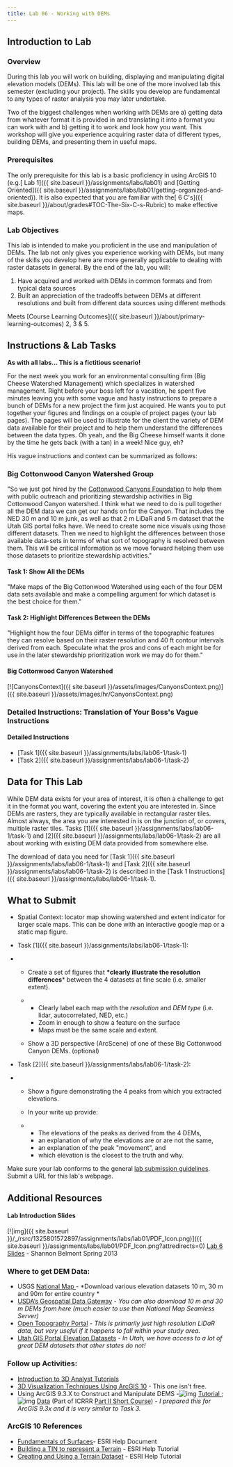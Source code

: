 ```yaml
---
title: Lab 06 - Working with DEMs
---
```


## Introduction to Lab

### Overview

During this lab you will work on building, displaying and manipulating digital elevation models (DEMs).  This lab will be one of the more involved lab this semester (excluding your project). The skills you develop are fundamental to any types of raster analysis you may later undertake. 

Two of the biggest challenges when working with DEMs are a) getting data from whatever format it is provided in and translating it into a format you can work with and b) getting it to work and look how you want. This workshop will give you experience acquiring raster data of different types, building DEMs, and presenting them in useful maps.

### Prerequisites

The only prerequisite for this lab is a basic proficiency in using ArcGIS 10 (e.g.[ Lab 1]({{ site.baseurl }}/assignments/labs/lab01) and [Getting Oriented]({{ site.baseurl }}/assignments/labs/lab01/getting-organized-and-oriented)). It is also expected that you are familiar with the[ 6 C's]({{ site.baseurl }}/about/grades#TOC-The-Six-C-s-Rubric) to make effective maps.

### Lab Objectives

This lab is intended to make you proficient in the use and manipulation of DEMs. The lab not only gives you experience working with DEMs, but many of the skills you develop here are more generally applicable to dealing with raster datasets in general. By the end of the lab, you will:

1. Have acquired and worked with DEMs in common formats and from typical data sources
2. Built an appreciation of the tradeoffs between DEMs at different resolutions and built from different data sources using different methods

Meets [Course Learning Outcomes]({{ site.baseurl }}/about/primary-learning-outcomes) 2, 3 & 5. 

## Instructions & Lab Tasks

**As with all labs... This is a fictitious scenario!**

For the next week you work for an environmental consulting firm (Big Cheese Watershed Management) which specializes in watershed management. Right before your boss left for a vacation, he spent five minutes leaving you with some vague and hasty instructions to prepare a bunch of DEMs for a new project the firm just acquired. He wants you to put together your figures and findings on a couple of project pages (your lab pages).  The pages will be used to  illustrate for the client the variety of DEM data available for their project and to help them understand the differences between the data types. Oh yeah, and the Big Cheese himself wants it done by the time he gets back (with a tan) in a week! Nice guy, eh?

His vague instructions and context can be summarized as follows:

### Big Cottonwood Canyon Watershed Group 

"So we just got hired by the [Cottonwood Canyons Foundation](http://www.cottonwoodcanyons.org/) to help them with public outreach and prioritizing stewardship activities in Big Cottonwood Canyon watershed. I think what we need to do is pull together all the DEM data we can get our hands on for the Canyon. That includes the NED 30 m and 10 m junk, as well as that 2 m LiDaR and 5 m dataset that the Utah GIS portal folks have. We need to create some nice visuals using those different datasets. Then we need to highlight the differences between those available data-sets in terms of what sort of topography is resolved between them. This will be critical information as we move forward helping them use those datasets to prioritize stewardship activities."

#### Task 1: Show All the DEMs

"Make maps of the Big Cottonwood Watershed using each of the four DEM data sets available and make a compelling argument for which dataset is the best choice for them." 

#### Task 2: Highlight Differences Between the DEMs

"Highlight how the four DEMs differ in terms of the topographic features they can resolve based on their raster resolution and 40 ft contour intervals derived from each. Speculate what the pros and cons of each might be for use in the later stewardship prioritization work we may do for them."

#### Big Cottonwood Canyon Watershed

[![CanyonsContext]({{ site.baseurl }}/assets/images/CanyonsContext.png)]({{ site.baseurl }}/assets/images/hr/CanyonsContext.png)

### Detailed Instructions: Translation of Your Boss's Vague Instructions

#### Detailed Instructions

- [Task 1]({{ site.baseurl }}/assignments/labs/lab06-1/task-1)
- [Task 2]({{ site.baseurl }}/assignments/labs/lab06-1/task-2)

## Data for This Lab

While DEM data exists for your area of interest, it is often a challenge to get it in the format you want, covering the extent you are interested in. Since DEMs are rasters, they are typically available in rectangular raster tiles. Almost always, the area you are interested in is on the junction of, or covers, multiple raster tiles. Tasks [1]({{ site.baseurl }}/assignments/labs/lab06-1/task-1) and [2]({{ site.baseurl }}/assignments/labs/lab06-1/task-2) are all about working with existing DEM data provided from somewhere else. 

The download of data you need for [Task 1]({{ site.baseurl }}/assignments/labs/lab06-1/task-1) and [Task 2]({{ site.baseurl }}/assignments/labs/lab06-1/task-2) is described in the [Task 1 Instructions]({{ site.baseurl }}/assignments/labs/lab06-1/task-1). 

## What to Submit

- Spatial Context: locator map showing watershed and extent indicator for larger scale maps. This can be done with an interactive google map or a static map figure.


- Task [1]({{ site.baseurl }}/assignments/labs/lab06-1/task-1):

- - Create a set of figures that **\*clearly illustrate the resolution differences*** between the 4 datasets at fine scale (i.e. smaller extent).

  - - Clearly label each map with the *resolution* and *DEM type* (i.e. lidar, autocorrelated, NED, etc.)
    - Zoom in enough to show a feature on the surface
    - Maps must be the same scale and extent.

  - Show a 3D perspective (ArcScene) of one of these Big Cottonwood Canyon DEMs. (optional)


- Task [2]({{ site.baseurl }}/assignments/labs/lab06-1/task-2):

- - Show a figure demonstrating the 4 peaks from which you extracted elevations.  

  - In your write up provide:

  - - The elevations of the peaks as derived from the 4 DEMs,
    - an explanation of why the elevations are or are not the same,
    - an explanation of the peak "movement", and 
    - which elevation is the closest to the truth and why.  

Make sure your lab conforms to the general [lab submission guidelines](http://a/joewheaton.org/gis-wats-4930-6920/labs#TOC-Lab-Submission-Guidelines). Submit a URL for this lab's webpage.

## Additional Resources

#### Lab Introduction Slides

[![img]({{ site.baseurl }}/_/rsrc/1325801572897/assignments/labs/lab01/PDF_Icon.png)]({{ site.baseurl }}/assignments/labs/lab01/PDF_Icon.png?attredirects=0) [Lab 6 Slides](http://etal.usu.edu/Courses/GIS/2013/Lab/ppt/4930_wk06_DEMs.pdf) - Shannon Belmont Spring 2013

### Where to get DEM Data:

- USGS  [National Map ](https://nationalmap.gov/) - *Download various elevation datasets 10 m, 30 m and 90m for entire country *
- [USDA’s Geospatial Data Gateway](http://datagateway.nrcs.usda.gov/NextPage.aspx) - *You can also download 10 m and 30 m DEMs from here (much easier to use then National Map Seamless Server)*
- [Open Topography Portal](http://opentopography.org/) - *This is primarily just high resolution LiDaR data, but very useful if it happens to fall within your study area.*
- [Utah GIS Portal Elevation Datasets](http://gis.utah.gov/elevation) *- In Utah, we have access to a lot of great DEM datasets that other states do not!*

### Follow up Activities:

- [Introduction to 3D Analyst Tutorials](http://help.arcgis.com/en/arcgisdesktop/10.0/help/index.html#/Introduction_to_the_ArcGIS_3D_Analyst_tutorial/00q800000093000000/)
- [3D Visualization Techniques Using ArcGIS 10](http://training.esri.com/acb2000/showdetl.cfm?DID=6&Product_ID=997) - This one isn't free.
- Using ArcGIS 9.3.X to Construct and Manipulate DEMS -![img](http://www.joewheaton.org/_/rsrc/1288548319243/lab/unlisted/IPC_GCD/pdf_icon.gif) [Tutorial ](http://etal.usu.edu/ICRRR/PartII/2010/ICRRR_D2_Topo_Excercise.pdf);![img](http://www.joewheaton.org/_/rsrc/1288548319243/lab/unlisted/IPC_GCD/zip_icon.gif) [Data](http://etal.usu.edu/ICRRR/PartII/2010//ProvoTopoData.zip) (Part of ICRRR [Part II Short Course](http://www.cnr.usu.edu/streamrestoration/htm/course-information)) -  *I prepared this for ArcGIS 9.3x and it is very similar to Task 3.*

### ArcGIS 10 References

- [Fundamentals of Surfaces](http://help.arcgis.com/en/arcgisdesktop/10.0/help/index.html#/Fundamentals_of_Surfaces/00q80000005z000000/)- ESRI Help Document
- [Building a TIN to represent a Terrain](http://help.arcgis.com/en/arcgisdesktop/10.0/help/index.html#/Exercise_4_Building_a_TIN_to_represent_terrain/00q8000000w1000000/) - ESRI Help Tutorial
- [Creating and Using a Terrain Dataset](http://help.arcgis.com/en/arcgisdesktop/10.0/help/index.html#/Exercise_8_Creating_and_using_a_terrain_dataset/00q800000007000000/) - ESRI Help Tutorial


